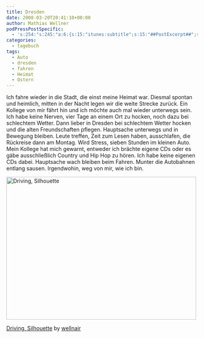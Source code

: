 ```yaml
---
title: Dresden
date: 2008-03-20T20:41:10+00:00
author: Mathias Wellner
podPressPostSpecific:
  - 's:254:"s:245:"a:6:{s:15:"itunes:subtitle";s:15:"##PostExcerpt##";s:14:"itunes:summary";s:15:"##PostExcerpt##";s:15:"itunes:keywords";s:17:"##WordPressCats##";s:13:"itunes:author";s:10:"##Global##";s:15:"itunes:explicit";s:2:"No";s:12:"itunes:block";s:2:"No";}";";'
categories:
  - tagebuch
tags:
  - Auto
  - dresden
  - fahren
  - Heimat
  - Ostern
---
```

Ich fahre wieder in die Stadt, die einst meine Heimat war. Diesmal spontan und heimlich, mitten in der Nacht legen wir die weite Strecke zurück. Ein Kollege von mir fährt hin und ich möchte auch mal wieder unterwegs sein. Ich habe keine Nerven, vier Tage an einem Ort zu hocken, noch dazu bei schlechtem Wetter. Dann lieber in Dresden bei schlechtem Wetter hocken und die alten Freundschaften pflegen. Hauptsache unterwegs und in Bewegung bleiben. Leute treffen, Zeit zum Lesen haben, ausschlafen, die Rückreise dann am Montag. Wird Stress, sieben Stunden im kleinen Auto. Mein Kollege hat mich gewarnt, entweder ich brächte eigene CDs oder es gäbe ausschließlich Country und Hip Hop zu hören. Ich habe keine eigenen CDs dabei. Hauptsache wach bleiben beim Fahren. Munter die Autobahnen entlang sausen. Irgendwohin, weg von mir, wie ich bin.

<div style="width: 510px" class="wp-caption aligncenter">
  <a href="http://www.flickr.com/photos/mwellner/456901599/"><img alt="Driving, Silhouette" src="http://farm1.static.flickr.com/222/456901599_139d04cd4d.jpg" title="Driving, Silhouette" width="500" height="375" /></a>
  
  <p class="wp-caption-text">
    <a href="http://www.flickr.com/photos/mwellner/456901599/">Driving, Silhouette</a> by <a href="https://www.flickr.com/photos/mwellner/">wellnair</a>
  </p>
</div>